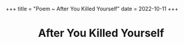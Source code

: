 +++
title = "Poem ~ After You Killed Yourself"
date = 2022-10-11
+++

<center>
<h1>After You Killed Yourself</h1>
</center>